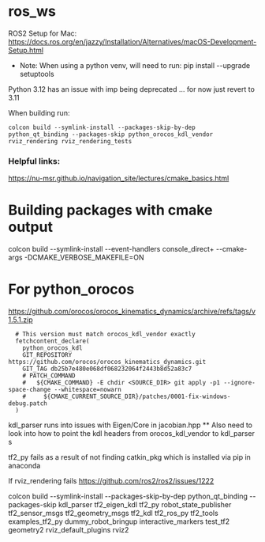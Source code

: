 # ros_ws

ROS2 Setup for Mac: https://docs.ros.org/en/jazzy/Installation/Alternatives/macOS-Development-Setup.html

* Note: When using a python venv, will need to run: pip install --upgrade setuptools

Python 3.12 has an issue with imp being deprecated ... for now just revert to 3.11


When building run:
```
colcon build --symlink-install --packages-skip-by-dep python_qt_binding --packages-skip python_orocos_kdl_vendor rviz_rendering rviz_rendering_tests
```


### Helpful links:
https://nu-msr.github.io/navigation_site/lectures/cmake_basics.html

# Building packages with cmake output
colcon build --symlink-install --event-handlers console_direct+ --cmake-args -DCMAKE_VERBOSE_MAKEFILE=ON


# For python_orocos
https://github.com/orocos/orocos_kinematics_dynamics/archive/refs/tags/v1.5.1.zip
```
  # This version must match orocos_kdl_vendor exactly
  fetchcontent_declare(
    python_orocos_kdl
    GIT_REPOSITORY https://github.com/orocos/orocos_kinematics_dynamics.git
    GIT_TAG db25b7e480e068df068232064f2443b8d52a83c7
    # PATCH_COMMAND
    #   ${CMAKE_COMMAND} -E chdir <SOURCE_DIR> git apply -p1 --ignore-space-change --whitespace=nowarn
    #     ${CMAKE_CURRENT_SOURCE_DIR}/patches/0001-fix-windows-debug.patch
  )
```
kdl_parser runs into issues with Eigen/Core in jacobian.hpp
** Also need to look into how to point the kdl headers from orocos_kdl_vendor to kdl_parser s

tf2_py fails as a result of not finding catkin_pkg which is installed via pip in anaconda

If rviz_rendering fails https://github.com/ros2/ros2/issues/1222


colcon build --symlink-install --packages-skip-by-dep python_qt_binding --packages-skip kdl_parser tf2_eigen_kdl tf2_py robot_state_publisher tf2_sensor_msgs tf2_geometry_msgs tf2_kdl tf2_ros_py tf2_tools examples_tf2_py dummy_robot_bringup interactive_markers test_tf2 geometry2 rviz_default_plugins rviz2

